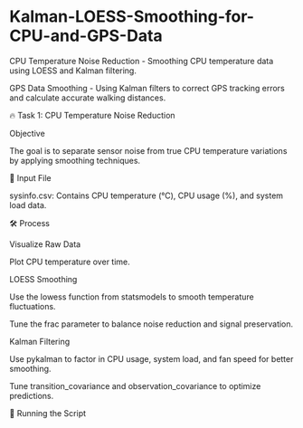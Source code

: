 # Kalman-LOESS-Smoothing-for-CPU-and-GPS-Data

CPU Temperature Noise Reduction - Smoothing CPU temperature data using LOESS and Kalman filtering.

GPS Data Smoothing - Using Kalman filters to correct GPS tracking errors and calculate accurate walking distances.

🔥 Task 1: CPU Temperature Noise Reduction

Objective

The goal is to separate sensor noise from true CPU temperature variations by applying smoothing techniques.

📂 Input File

sysinfo.csv: Contains CPU temperature (°C), CPU usage (%), and system load data.

🛠 Process

Visualize Raw Data

Plot CPU temperature over time.

LOESS Smoothing

Use the lowess function from statsmodels to smooth temperature fluctuations.

Tune the frac parameter to balance noise reduction and signal preservation.

Kalman Filtering

Use pykalman to factor in CPU usage, system load, and fan speed for better smoothing.

Tune transition_covariance and observation_covariance to optimize predictions.

🚀 Running the Script

